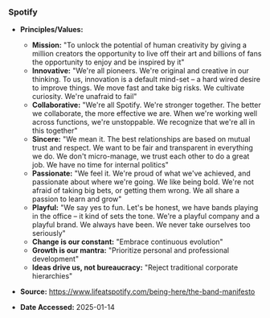 ### Spotify

- **Principles/Values:**
  - **Mission:** "To unlock the potential of human creativity by giving a million creators the opportunity to live off their art and billions of fans the opportunity to enjoy and be inspired by it"
  - **Innovative:** "We're all pioneers. We're original and creative in our thinking. To us, innovation is a default mind-set – a hard wired desire to improve things. We move fast and take big risks. We cultivate curiosity. We're unafraid to fail"
  - **Collaborative:** "We're all Spotify. We're stronger together. The better we collaborate, the more effective we are. When we're working well across functions, we're unstoppable. We recognize that we're all in this together"
  - **Sincere:** "We mean it. The best relationships are based on mutual trust and respect. We want to be fair and transparent in everything we do. We don't micro-manage, we trust each other to do a great job. We have no time for internal politics"
  - **Passionate:** "We feel it. We're proud of what we've achieved, and passionate about where we're going. We like being bold. We're not afraid of taking big bets, or getting them wrong. We all share a passion to learn and grow"
  - **Playful:** "We say yes to fun. Let's be honest, we have bands playing in the office – it kind of sets the tone. We're a playful company and a playful brand. We always have been. We never take ourselves too seriously"
  - **Change is our constant:** "Embrace continuous evolution"
  - **Growth is our mantra:** "Prioritize personal and professional development"
  - **Ideas drive us, not bureaucracy:** "Reject traditional corporate hierarchies"

- **Source:** https://www.lifeatspotify.com/being-here/the-band-manifesto
- **Date Accessed:** 2025-01-14